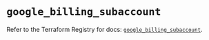 # `google_billing_subaccount`

Refer to the Terraform Registry for docs: [`google_billing_subaccount`](https://registry.terraform.io/providers/hashicorp/google-beta/6.5.0/docs/resources/google_billing_subaccount).
